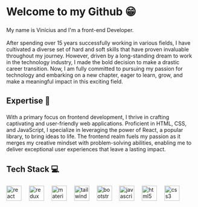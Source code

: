 <h1 align="left">Welcome to my Github 😁</h1>

###

<p align="left">My name is Vinícius and I'm a front-end Developer.<br><br>After spending over 15 years successfully working in various fields, I have cultivated a diverse set of hard and soft skills that have proven invaluable throughout my journey. However, driven by a long-standing dream to work in the technology industry, I made the bold decision to make a drastic career transition. Now, I am fully committed to pursuing my passion for technology and embarking on a new chapter, eager to learn, grow, and make a meaningful impact in this exciting field.</p>

###

<h2 align="left">Expertise 🚀</h2>

###

<p align="left">With a primary focus on frontend development, I thrive in crafting captivating and user-friendly web applications. Proficient in HTML, CSS, and JavaScript, I specialize in leveraging the power of React, a popular library, to bring ideas to life. The frontend realm fuels my passion as it merges my creative mindset with problem-solving abilities, enabling me to deliver exceptional user experiences that leave a lasting impact.</p>

###

<h2 align="left">Tech Stack 💻</h2>

###

<div align="left">
  <img src="https://cdn.jsdelivr.net/gh/devicons/devicon/icons/react/react-original.svg" height="40" alt="react logo"  />
  <img width="12" />
  <img src="https://cdn.jsdelivr.net/gh/devicons/devicon/icons/redux/redux-original.svg" height="40" alt="redux logo"  />
  <img width="12" />
  <img src="https://cdn.jsdelivr.net/gh/devicons/devicon/icons/materialui/materialui-original.svg" height="40" alt="materialui logo"  />
  <img width="12" />
  <img src="https://cdn.jsdelivr.net/gh/devicons/devicon/icons/tailwindcss/tailwindcss-original-wordmark.svg" height="40" alt="tailwindcss logo"  />
  <img width="12" />
  <img src="https://cdn.jsdelivr.net/gh/devicons/devicon/icons/bootstrap/bootstrap-original.svg" height="40" alt="bootstrap logo"  />
  <img width="12" />
  <img src="https://cdn.jsdelivr.net/gh/devicons/devicon/icons/javascript/javascript-original.svg" height="40" alt="javascript logo"  />
  <img width="12" />
  <img src="https://cdn.jsdelivr.net/gh/devicons/devicon/icons/html5/html5-original.svg" height="40" alt="html5 logo"  />
  <img width="12" />
  <img src="https://cdn.jsdelivr.net/gh/devicons/devicon/icons/css3/css3-original.svg" height="40" alt="css3 logo"  />
</div>

###

